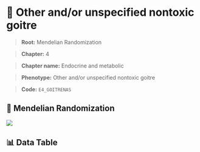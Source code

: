 # 🧪 Other and/or unspecified nontoxic goitre

> **Root:** Mendelian Randomization

> **Chapter:** 4  

> **Chapter name:** Endocrine and metabolic

> **Phenotype:** Other and/or unspecified nontoxic goitre  

> **Code:** `E4_GOITRENAS`

## 🧬 Mendelian Randomization  

<img src="/MR/Figures/Forward/E4_GOITRENAS.png"/>

## 📊 Data Table

<CsvTableMRF src="/public/MR/Data/Forward/E4_GOITRENAS.csv"/>
